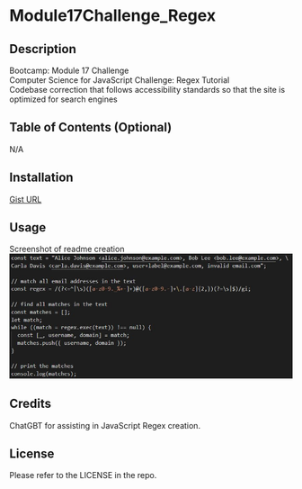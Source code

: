 # Module17Challenge_Regex

## Description

Bootcamp: Module 17 Challenge <br />
Computer Science for JavaScript Challenge: Regex Tutorial <br />
Codebase correction that follows accessibility standards so that the site is optimized for search engines <br />


## Table of Contents (Optional)

N/A

## Installation
[Gist URL](https://gist.github.com/fjnelson/f16a72b9c21622b4de1a5e212c6a8e32)<br />


## Usage
Screenshot of readme creation
![screenshot](/Develop/screenshot.JPG) <br />


## Credits
ChatGBT for assisting in JavaScript Regex creation.

## License

Please refer to the LICENSE in the repo.